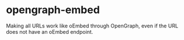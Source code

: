# opengraph-embed
Making all URLs work like oEmbed through OpenGraph, even if the URL does not have an oEmbed endpoint.
